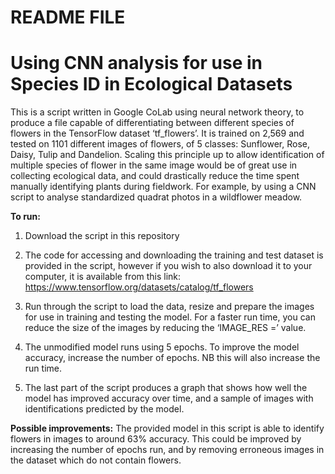 # README FILE
# Using CNN analysis for use in Species ID in Ecological Datasets

This is a script written in Google CoLab using neural network theory, to produce a file capable of differentiating between different species of flowers in the TensorFlow dataset ‘tf_flowers’. It is trained on 2,569 and tested on 1101 different images of flowers, of 5 classes: Sunflower, Rose, Daisy, Tulip and Dandelion.
Scaling this principle up to allow identification of multiple species of flower in the same image would be of great use in collecting ecological data, and could drastically reduce the time spent manually identifying plants during fieldwork. For example, by using a CNN script to analyse standardized quadrat photos in a wildflower meadow.

**To run:**

1.	Download the script in this repository 

2.	The code for accessing and downloading the training and test dataset is provided in the script, however if you wish to also download it to your computer, it is available from this link: https://www.tensorflow.org/datasets/catalog/tf_flowers

3.	Run through the script to load the data, resize and prepare the images for use in training and testing the model. For a faster run time, you can reduce the size of the images by reducing the ‘IMAGE_RES =’ value.

4.	The unmodified model runs using 5 epochs. To improve the model accuracy, increase the number of epochs. NB this will also increase the run time.

5.	The last part of the script produces a graph that shows how well the model has improved accuracy over time, and a sample of images with identifications predicted by the model.

**Possible improvements:** The provided model in this script is able to identify flowers in images to around 63% accuracy. This could be improved by increasing the number of epochs run, and by removing erroneous images in the dataset which do not contain flowers.

